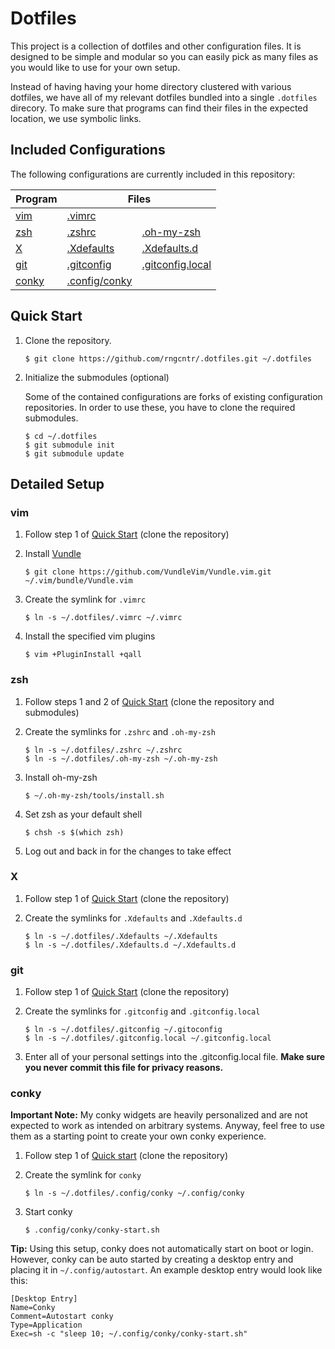 # Dotfiles

This project is a collection of dotfiles and other configuration files. It is designed to be simple and modular so you can easily pick as many files as you would like to use for your own setup.

Instead of having having your home directory clustered with various dotfiles, we have all of my relevant dotfiles bundled into a single `.dotfiles` direcory. To make sure that programs can find their files in the expected location, we use symbolic links.

## Included Configurations

The following configurations are currently included in this repository:

<table style="white-space: nowrap;">
  <thead>
    <tr>
      <th colspan="1">Program</td>
      <th colspan="2">Files</td>
    </tr>
  </thead>
  <tbody>
    <tr>
      <td><a href=#vim>vim</a></td>
      <td><a href="https://github.com/rngcntr/.dotfiles/blob/master/.vimrc">.vimrc</a></td>
      <td></td>
    </tr>
    <tr>
      <td><a href=#zsh>zsh</a></td>
      <td><a href="https://github.com/rngcntr/.dotfiles/blob/master/.zshrc">.zshrc</a></td>
      <td><a href="https://github.com/rngcntr/.dotfiles/blob/master/.oh-my-zsh">.oh-my-zsh</a></td>
    </tr>
    <tr>
      <td><a href=#X>X</a></td>
      <td><a href="https://github.com/rngcntr/.dotfiles/blob/master/.Xdefaults">.Xdefaults</a></td>
      <td><a href="https://github.com/rngcntr/.dotfiles/blob/master/.Xdefaults.d">.Xdefaults.d</a></td>
    </tr>
    <tr>
      <td><a href=#git>git</a></td>
      <td><a href="https://github.com/rngcntr/.dotfiles/blob/master/.gitconfig">.gitconfig</a></td>
      <td><a href="https://github.com/rngcntr/.dotfiles/blob/master/.gitconfig.local">.gitconfig.local</a></td>
    </tr>
    <tr>
      <td><a href=#conky>conky</a></td>
      <td><a href="https://github.com/rngcntr/.dotfiles/blob/master/.config/conky">.config/conky</a></td>
      <td></td>
    </tr>
  </tbody>
</table>

## Quick Start

1. Clone the repository.

    ``` console
    $ git clone https://github.com/rngcntr/.dotfiles.git ~/.dotfiles
    ```

2. Initialize the submodules (optional)

    Some of the contained configurations are forks of existing configuration repositories. In order to use these, you have to clone the required submodules.

    ``` console
    $ cd ~/.dotfiles
    $ git submodule init
    $ git submodule update
    ```

## Detailed Setup

### vim

1. Follow step 1 of [Quick Start](#quick-start) (clone the repository)

2. Install [Vundle](https://github.com/VundleVim/Vundle.vim)

    ``` console
    $ git clone https://github.com/VundleVim/Vundle.vim.git ~/.vim/bundle/Vundle.vim
    ```

3. Create the symlink for `.vimrc`

    ``` console
    $ ln -s ~/.dotfiles/.vimrc ~/.vimrc
    ```

4. Install the specified vim plugins

    ``` console
    $ vim +PluginInstall +qall
    ```

### zsh

1. Follow steps 1 and 2 of [Quick Start](#quick-start) (clone the repository and submodules)

2. Create the symlinks for `.zshrc` and `.oh-my-zsh`

    ``` console
    $ ln -s ~/.dotfiles/.zshrc ~/.zshrc
    $ ln -s ~/.dotfiles/.oh-my-zsh ~/.oh-my-zsh
    ```

3. Install oh-my-zsh

    ``` console
    $ ~/.oh-my-zsh/tools/install.sh
    ```

4. Set zsh as your default shell

    ``` console
    $ chsh -s $(which zsh)
    ```

5. Log out and back in for the changes to take effect

### X

1. Follow step 1 of [Quick Start](#quick-start) (clone the repository)

2. Create the symlinks for `.Xdefaults` and `.Xdefaults.d`

    ``` console
    $ ln -s ~/.dotfiles/.Xdefaults ~/.Xdefaults
    $ ln -s ~/.dotfiles/.Xdefaults.d ~/.Xdefaults.d
    ```

### git

1. Follow step 1 of [Quick Start](#quick-start) (clone the repository)

2. Create the symlinks for `.gitconfig` and `.gitconfig.local`

    ``` console
    $ ln -s ~/.dotfiles/.gitconfig ~/.gitoconfig
    $ ln -s ~/.dotfiles/.gitconfig.local ~/.gitconfig.local
    ```

3. Enter all of your personal settings into the .gitconfig.local file. **Make sure you never commit this file for privacy reasons.**

### conky

**Important Note:** My conky widgets are heavily personalized and are not expected to work as intended on arbitrary systems. Anyway, feel free to use them as a starting point to create your own conky experience.

1. Follow step 1 of [Quick start](#quick-start) (clone the repository)

2. Create the symlink for `conky`

    ``` console
    $ ln -s ~/.dotfiles/.config/conky ~/.config/conky
    ```

3. Start conky

    ``` console
    $ .config/conky/conky-start.sh
    ```

**Tip:** Using this setup, conky does not automatically start on boot or login. However, conky can be auto started by creating a desktop entry and placing it in `~/.config/autostart`. An example desktop entry would look like this:

```
[Desktop Entry]
Name=Conky
Comment=Autostart conky
Type=Application
Exec=sh -c "sleep 10; ~/.config/conky/conky-start.sh"
```
